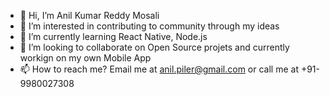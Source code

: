 - 👋 Hi, I’m Anil Kumar Reddy Mosali
- 👀 I’m interested in contributing to community through my ideas
- 🌱 I’m currently learning React Native, Node.js
- 💞️ I’m looking to collaborate on Open Source projets and currently workign on my own Mobile App
- 📫 How to reach me? Email me at anil.piler@gmail.com or call me at +91-9980027308
